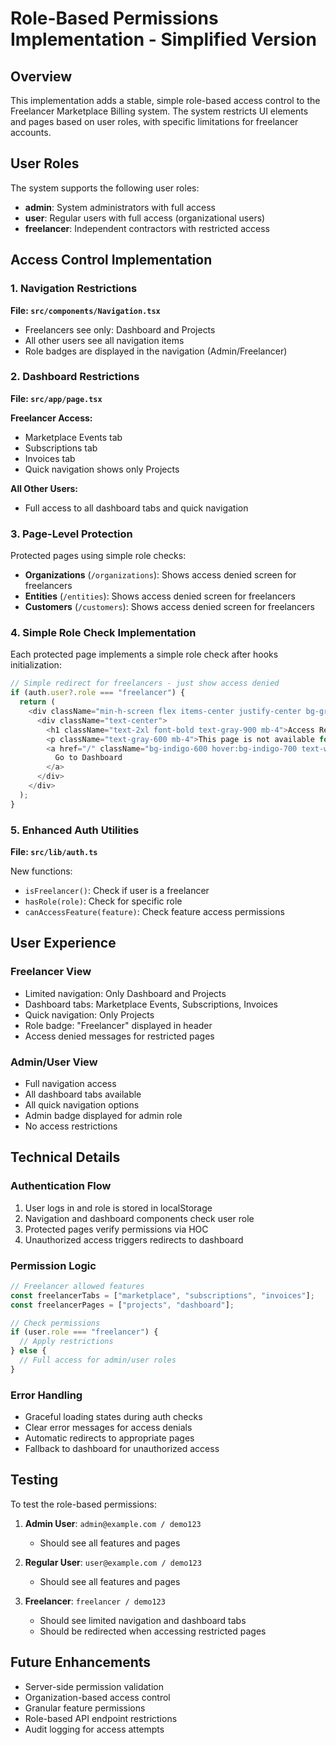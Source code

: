 # Role-Based Permissions Implementation - Simplified Version

## Overview

This implementation adds a stable, simple role-based access control to the Freelancer Marketplace Billing system. The system restricts UI elements and pages based on user roles, with specific limitations for freelancer accounts.

## User Roles

The system supports the following user roles:

- **admin**: System administrators with full access
- **user**: Regular users with full access (organizational users)
- **freelancer**: Independent contractors with restricted access

## Access Control Implementation

### 1. Navigation Restrictions

**File: `src/components/Navigation.tsx`**

- Freelancers see only: Dashboard and Projects
- All other users see all navigation items
- Role badges are displayed in the navigation (Admin/Freelancer)

### 2. Dashboard Restrictions

**File: `src/app/page.tsx`**

**Freelancer Access:**

- Marketplace Events tab
- Subscriptions tab
- Invoices tab
- Quick navigation shows only Projects

**All Other Users:**

- Full access to all dashboard tabs and quick navigation

### 3. Page-Level Protection

Protected pages using simple role checks:

- **Organizations** (`/organizations`): Shows access denied screen for freelancers
- **Entities** (`/entities`): Shows access denied screen for freelancers
- **Customers** (`/customers`): Shows access denied screen for freelancers

### 4. Simple Role Check Implementation

Each protected page implements a simple role check after hooks initialization:

```typescript
// Simple redirect for freelancers - just show access denied
if (auth.user?.role === "freelancer") {
  return (
    <div className="min-h-screen flex items-center justify-center bg-gray-50">
      <div className="text-center">
        <h1 className="text-2xl font-bold text-gray-900 mb-4">Access Restricted</h1>
        <p className="text-gray-600 mb-4">This page is not available for freelancer accounts.</p>
        <a href="/" className="bg-indigo-600 hover:bg-indigo-700 text-white px-4 py-2 rounded-md inline-block">
          Go to Dashboard
        </a>
      </div>
    </div>
  );
}
```

### 5. Enhanced Auth Utilities

**File: `src/lib/auth.ts`**

New functions:

- `isFreelancer()`: Check if user is a freelancer
- `hasRole(role)`: Check for specific role
- `canAccessFeature(feature)`: Check feature access permissions

## User Experience

### Freelancer View

- Limited navigation: Only Dashboard and Projects
- Dashboard tabs: Marketplace Events, Subscriptions, Invoices
- Quick navigation: Only Projects
- Role badge: "Freelancer" displayed in header
- Access denied messages for restricted pages

### Admin/User View

- Full navigation access
- All dashboard tabs available
- All quick navigation options
- Admin badge displayed for admin role
- No access restrictions

## Technical Details

### Authentication Flow

1. User logs in and role is stored in localStorage
2. Navigation and dashboard components check user role
3. Protected pages verify permissions via HOC
4. Unauthorized access triggers redirects to dashboard

### Permission Logic

```typescript
// Freelancer allowed features
const freelancerTabs = ["marketplace", "subscriptions", "invoices"];
const freelancerPages = ["projects", "dashboard"];

// Check permissions
if (user.role === "freelancer") {
  // Apply restrictions
} else {
  // Full access for admin/user roles
}
```

### Error Handling

- Graceful loading states during auth checks
- Clear error messages for access denials
- Automatic redirects to appropriate pages
- Fallback to dashboard for unauthorized access

## Testing

To test the role-based permissions:

1. **Admin User**: `admin@example.com / demo123`
   - Should see all features and pages

2. **Regular User**: `user@example.com / demo123`
   - Should see all features and pages

3. **Freelancer**: `freelancer / demo123`
   - Should see limited navigation and dashboard tabs
   - Should be redirected when accessing restricted pages

## Future Enhancements

- Server-side permission validation
- Organization-based access control
- Granular feature permissions
- Role-based API endpoint restrictions
- Audit logging for access attempts
